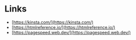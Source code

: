 # Links

- [https://kinsta.com/](https://kinsta.com/)
- [https://htmlreference.io/](https://htmlreference.io/)
- [https://pagespeed.web.dev/](https://pagespeed.web.dev/)